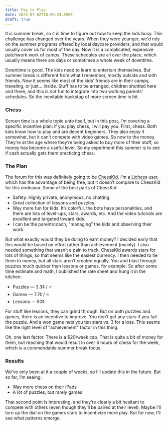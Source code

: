 ```yaml
---
title: Pay to Play
date: 2023-07-02T16:08:24.590Z
draft: true
---
```

It is summer break, so it is time to figure out how to keep the kids busy. This challenge has changed over the years. When they were younger, we'd rely on the summer programs offered by local daycare providers, and that would usually cover us for most of the day. Now it is a complicated, expensive patchwork work of camps. These schedules are all over the place, which usually means there are days or sometimes a whole week of downtime.

Downtime is good. The kids need to learn to entertain themselves. But summer break is different from what I remember, mostly outside and with friends. Now it seems like most of the kids’ friends are in their camps, traveling, or just… inside. Stuff has to be arranged, children shuttled here and there, and this is *not* fun to integrate into two working parents’ schedules. So the inevitable backstop of more screen time is hit.

### Chess
Screen time is a whole topic unto itself, but in this post, I’m covering a specific incentive plan: if you play chess, I will pay you. First, chess. Both kids know how to play and are decent beginners. They also enjoy it somewhat, but it can’t compete with video games. So now to the money. They’re at the age where they’re being asked to buy more of their stuff, so money has become a useful lever. So my experiment this summer is to see if cash actually gets them practicing chess.

### The Plan
The forum for this was definitely going to be [ChessKid](https://www.chesskid.com/). I’m a [Lichess](https://lichess.org) user, which has the advantage of being free, but it doesn’t compare to ChessKid for this endeavor. Some of the best parts of ChessKid:
* Safety. Highly private, anonymous, no chatting.
* Great collection of lessons and puzzles.
* Way more fun for kids. It’s colorful, the bots have personalities, and there are lots of level-ups, stars, awards, etc. And the video tutorials are excellent and targeted toward kids.
* I can be the parent/coach, "managing” the kids and observing their work.

But what exactly would they be doing to earn money? I decided early that this would be based on effort rather than achievement (mainly). I also needed something that wasn’t a pain to track. ChessKid awards stars for lots of things, so that seems like the easiest currency. I then needed to tie them to money, but all stars aren’t created equally. You and blast through puzzles much quicker than lessons or games, for example. So after some time estimate and math, I published the rate sheet and hung it in the kitchen:

* Puzzles — 3.3¢ / ⭐️
* Games — 7.7¢ / ⭐️ 
* Lessons — 50¢

For stuff like lessons, they can grind through. But on both puzzles and games, there is an incentive to improve. You don’t get any stars if you fail the puzzle. And a won game nets you ten stars vs. 3 for a loss. This seems like the right level of “achievement” factor in this thing.

Oh, one last factor. There is a $20/week cap. That is quite a bit of money for them, but reaching that would result in over 6 hours of chess for the week, which is a commendable summer break focus. 

### Results
We’ve only been at it a couple of weeks, so I’ll update this in the future. But so far, I’m seeing:
* Way more chess on their iPads
* A lot of puzzles, but rarely games

That second point is interesting, and they’re clearly a bit hesitant to compete with others (even though they’ll be paired at their level). Maybe I’ll turn up the dial on the games stars to incentivize more play. But for now, I’ll see what patterns emerge.
